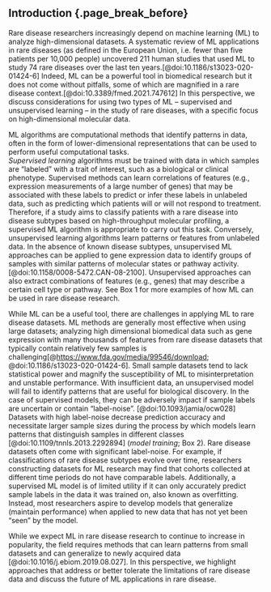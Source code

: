 ## Introduction {.page_break_before}

Rare disease researchers increasingly depend on machine learning (ML) to analyze high-dimensional datasets. 
A systematic review of ML applications in rare diseases (as defined in the European Union, i.e. fewer than five patients per 10,000 people) uncovered 211 human studies that used ML to study 74 rare diseases over the last ten years.[@doi:10.1186/s13023-020-01424-6] 
Indeed, ML can be a powerful tool in biomedical research but it does not come without pitfalls, some of which are magnified in a rare disease context.[@doi:10.3389/fmed.2021.747612]
In this perspective, we discuss considerations for using two types of ML – supervised and unsupervised learning – in the study of rare diseases, with a specific focus on high-dimensional molecular data.

ML algorithms are computational methods that identify patterns in data, often in the form of lower-dimensional representations that can be used to perform useful computational tasks.  
_Supervised learning_ algorithms must be trained with data in which samples are “labeled” with a trait of interest, such as a biological or clinical phenotype.
Supervised methods can learn correlations of features (e.g., expression measurements of a large number of genes) that may be associated with these labels to predict or infer these labels in unlabeled data, such as predicting which patients will or will not respond to treatment. 
Therefore, if a study aims to classify patients with a rare disease into disease subtypes based on high-throughput molecular profiling, a supervised ML algorithm is appropriate to carry out this task. 
Conversely, unsupervised learning algorithms learn patterns or features from unlabeled data. 
In the absence of known disease subtypes, unsupervised ML approaches can be applied to gene expression data to identify groups of samples with similar patterns of molecular states or pathway activity.  [@doi:10.1158/0008-5472.CAN-08-2100].
Unsupervised approaches can also extract combinations of features (e.g., genes) that may describe a certain cell type or pathway.
See Box 1 for more examples of how ML can be used in rare disease research.

While ML can be a useful tool, there are challenges in applying ML to rare disease datasets. 
ML methods are generally most effective when using large datasets; analyzing high dimensional biomedical data such as gene expression with many thousands of features from rare disease datasets that typically contain relatively few samples is challenging[@https://www.fda.gov/media/99546/download; @doi:10.1186/s13023-020-01424-6].
Small sample datasets tend to lack statistical power and magnify the susceptibility of ML to misinterpretation and unstable performance. 
With insufficient data, an unsupervised model will fail to identify patterns that are useful for biological discovery. 
In the case of supervised models, they can be adversely impact if sample labels are uncertain or contain “label-noise”. [@doi:10.1093/jamia/ocw028] 
Datasets with high label-noise decrease prediction accuracy and necessitate larger sample sizes during the process by which models learn patterns that distinguish samples in different classes [@doi:10.1109/tnnls.2013.2292894] (_model training_; Box 2).
Rare disease datasets often come with significant label-noise.
For example, if classifications of rare disease subtypes evolve over time, researchers constructing datasets for ML research may find that cohorts collected at different time periods do not have comparable labels.
Additionally, a supervised ML model is of limited utility if it can only accurately predict sample labels in the data it was trained on, also known as overfitting. 
Instead, most researchers aspire to develop models that generalize (maintain performance) when applied to new data that has not yet been “seen” by the model.

While we expect ML in rare disease research to continue to increase in popularity, the field requires methods that can learn patterns from small datasets and can generalize to newly acquired data [@doi:10.1016/j.ebiom.2019.08.027]. 
In this perspective, we highlight approaches that address or better tolerate the limitations of rare disease data and discuss the future of ML applications in rare disease.